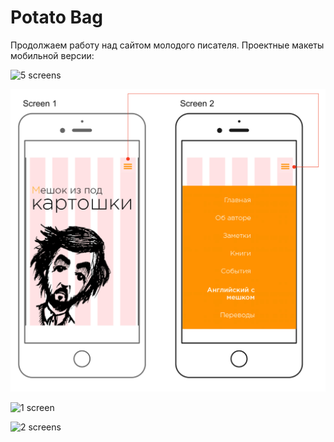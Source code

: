 # Potato Bag

Продолжаем работу над сайтом молодого писателя. Проектные макеты мобильной версии:

![5 screens](Untilted.jpg)

![2 screens](Potato.jpg)

![1 screen](Potato(1).jpg)

![2 screens](Potato(2).jpg)
